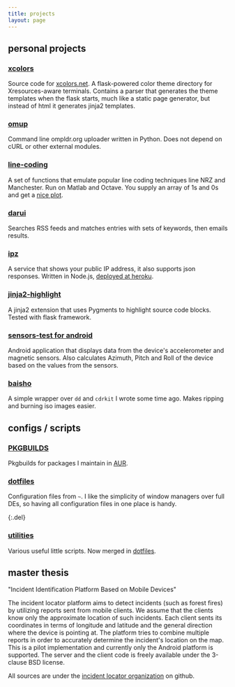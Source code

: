 ```yaml
---
title: projects
layout: page
---
```


personal projects
-----------------

### [xcolors][xcolors]
Source code for [xcolors.net][xcolors-net]. A flask-powered color theme directory for
Xresources-aware terminals. Contains a parser that generates the theme templates when the flask
starts, much like a static page generator, but instead of html it generates jinja2 templates.

### [omup][omup]
Command line ompldr.org uploader written in Python.
Does not depend on cURL or other external modules.

### [line-coding][lc]
A set of functions that emulate popular line coding techniques line NRZ and Manchester. Run on
Matlab and Octave. You supply an array of 1s and 0s and get a [nice plot][lc-wiki].

### [darui][darui]
Searches RSS feeds and matches entries with sets of keywords, then emails results.

### [ipz][ipz]
A service that shows your public IP address, it also supports json responses.
Written in Node.js, [deployed at heroku][ipz-h].

### [jinja2-highlight][j2h]
A jinja2 extension that uses Pygments to highlight source code blocks. Tested with flask framework.

### [sensors-test for android][sensors]
Android application that displays data from the device's accelerometer and magnetic sensors.
Also calculates Azimuth, Pitch and Roll of the device based on the values from the sensors.

### [baisho][baisho]
A simple wrapper over `dd` and `cdrkit` I wrote some time ago. Makes ripping and burning
iso images easier.

configs / scripts
-----------------

### [PKGBUILDS][pkg]
Pkgbuilds for packages I maintain in [AUR][aur].

### [dotfiles][dot]
Configuration files from `~`. I like the simplicity of window managers over full DEs, so having
all configuration files in one place is handy.

{:.del}
### [utilities][util]
Various useful little scripts. Now merged in [dotfiles][dot].

master thesis
-------------

"Incident Identification Platform Based on Mobile Devices"

The incident locator platform aims to detect incidents (such as forest fires) by utilizing reports sent from mobile clients. We assume that the clients know only the approximate location of such incidents. Each client sents its coordinates in terms of longitude and latitude and the general direction where the device is pointing at. The platform tries to combine multiple reports in order to accurately determine the incident's location on the map. This is a pilot implementation and currently only the Android platform is supported. The server and the client code is freely available under the 3-clause BSD license. 

All sources are under the [incident locator organization][ilocp] on github.


[xcolors]: https://github.com/tlatsas/xcolors
[xcolors-net]: http://xcolors.net/
[omup]: https://github.com/tlatsas/omup
[lc]: https://github.com/tlatsas/line-coding
[lc-wiki]: https://github.com/tlatsas/line-coding/wiki
[darui]: https://github.com/tlatsas/darui
[ipz]: https://github.com/tlatsas/ipz
[ipz-h]: http://ipz.herokuapp.com/
[j2h]: https://github.com/tlatsas/jinja2-highlight
[sensors]: https://github.com/tlatsas/sensors-test-android
[baisho]: https://github.com/tlatsas/baisho
[pkg]: https://github.com/tlatsas/pkgbuilds
[dot]: https://github.com/tlatsas/dotfiles
[util]: https://github.com/tlatsas/utils-scripts
[aur]: https://aur.archlinux.org/packages.php?SeB=m&K=tasidus
[ilocp]: https://github.com/ilocp
